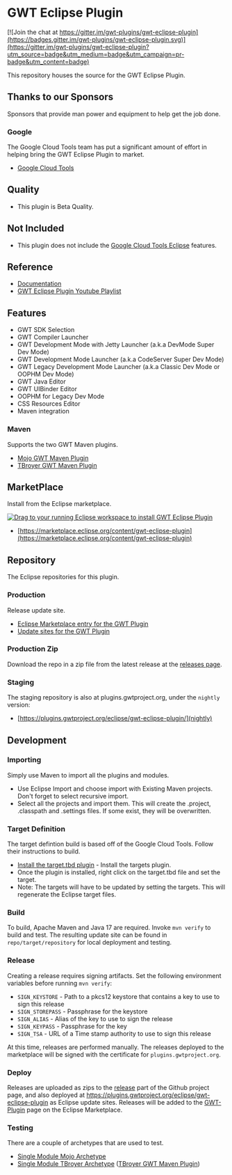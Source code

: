 # GWT Eclipse Plugin

[![Join the chat at https://gitter.im/gwt-plugins/gwt-eclipse-plugin](https://badges.gitter.im/gwt-plugins/gwt-eclipse-plugin.svg)](https://gitter.im/gwt-plugins/gwt-eclipse-plugin?utm_source=badge&utm_medium=badge&utm_campaign=pr-badge&utm_content=badge)

This repository houses the source for the GWT Eclipse Plugin. 

## Thanks to our Sponsors
Sponsors that provide man power and equipment to help get the job done. 

### Google
The Google Cloud Tools team has put a significant amount of effort in helping bring the GWT Eclipse Plugin to market. 

* [Google Cloud Tools](https://cloud.google.com/)

## Quality
* This plugin is Beta Quality. 

## Not Included
* This plugin does not include the [Google Cloud Tools Eclipse](https://github.com/GoogleCloudPlatform/google-cloud-eclipse) features.

## Reference
* [Documentation](http://gwt-plugins.github.io/documentation/)
* [GWT Eclipse Plugin Youtube Playlist](https://www.youtube.com/watch?v=DU7ZQVLR5Zo&list=PLBbgqtDgdc_TqzA-qXrjgTFMC_6DKAQyT)

## Features

* GWT SDK Selection
* GWT Compiler Launcher
* GWT Development Mode with Jetty Launcher (a.k.a DevMode Super Dev Mode)
* GWT Development Mode Launcher (a.k.a CodeServer Super Dev Mode)
* GWT Legacy Development Mode Launcher (a.k.a Classic Dev Mode or OOPHM Dev Mode)
* GWT Java Editor
* GWT UIBinder Editor
* OOPHM for Legacy Dev Mode
* CSS Resources Editor
* Maven integration

### Maven
Supports the two GWT Maven plugins.

* [Mojo GWT Maven Plugin](https://gwt-maven-plugin.github.io/gwt-maven-plugin/)
* [TBroyer GWT Maven Plugin](https://tbroyer.github.io/gwt-maven-plugin/)

## MarketPlace
Install from the Eclipse marketplace.

<a href="http://marketplace.eclipse.org/marketplace-client-intro?mpc_install=3107469" class="drag" title="Drag to your running Eclipse workspace to install GWT Eclipse Plugin"><img class="img-responsive" src="https://marketplace.eclipse.org/sites/all/themes/solstice/public/images/marketplace/btn-install.png" alt="Drag to your running Eclipse workspace to install GWT Eclipse Plugin" /></a>

* [https://marketplace.eclipse.org/content/gwt-eclipse-plugin](https://marketplace.eclipse.org/content/gwt-eclipse-plugin)


## Repository
The Eclipse repositories for this plugin. 

### Production
Release update site. 

* [Eclipse Marketplace entry for the GWT Plugin](https://marketplace.eclipse.org/content/gwt-plugin)
* [Update sites for the GWT Plugin](https://plugins.gwtproject.org/eclipse/gwt-eclipse-plugin/)

### Production Zip
Download the repo in a zip file from the latest release at the
[releases page](https://github.com/gwt-plugins/gwt-eclipse-plugin/releases/).

### Staging
The staging repository is also at plugins.gwtproject.org, under the `nightly` version:

* [https://plugins.gwtproject.org/eclipse/gwt-eclipse-plugin/](nightly)


## Development 

### Importing
Simply use Maven to import all the plugins and modules. 

* Use Eclipse Import and choose import with Existing Maven projects. Don't forget to select recursive import.  
* Select all the projects and import them. This will create the .project, .classpath and .settings files. If some exist, they will be overwritten.  

### Target Definition
The target defintion build is based off of the Google Cloud Tools. Follow their instructions to build.

* [Install the target.tbd plugin](https://github.com/mbarbero/fr.obeo.releng.targetplatform) - Install the targets plugin. 
* Once the plugin is installed, right click on the target.tbd file and set the target. 
* Note: The targets will have to be updated by setting the targets. This will regenerate the Eclipse target files.  

### Build
To build, Apache Maven and Java 17 are required. Invoke `mvn verify` to build and test. The resulting
update site can be found in `repo/target/repository` for local deployment and testing.

### Release
Creating a release requires signing artifacts. Set the following environment variables before running
`mvn verify`:
 * `SIGN_KEYSTORE` - Path to a pkcs12 keystore that contains a key to use to sign this release
 * `SIGN_STOREPASS` - Passphrase for the keystore
 * `SIGN_ALIAS` - Alias of the key to use to sign the release
 * `SIGN_KEYPASS` - Passphrase for the key
 * `SIGN_TSA` - URL of a Time stamp authority to use to sign this release
 
 At this time, releases are performed manually. The releases deployed to the marketplace will be signed
 with the certificate for `plugins.gwtproject.org`.

### Deploy
Releases are uploaded as zips to the [release](https://github.com/gwt-plugins/gwt-eclipse-plugin/releases/)
part of the Github project page, and also deployed at
https://plugins.gwtproject.org/eclipse/gwt-eclipse-plugin as Eclipse update sites. Releases will be
added to the [GWT-Plugin](https://marketplace.eclipse.org/content/gwt-plugin) page on the Eclipse
Marketplace.

### Testing
There are a couple of archetypes that are used to test. 

* [Single Module Mojo Archetype](https://github.com/branflake2267/Archetypes/tree/master/archetypes/gwt-test-gwt27)
* [Single Module TBroyer Archetype](https://github.com/branflake2267/Archetypes/tree/master/archetypes/gwt-basic) ([TBroyer GWT Maven Plugin](https://github.com/tbroyer/gwt-maven-plugin))

